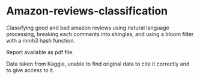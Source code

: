 # Amazon-reviews-classification
Classifying good and bad amazon reviews using natural language processing, breaking each comments into shingles, and using a bloom filter with a mmh3 hash function. 

Report available as pdf file.

Data taken from Kaggle, unable to find original data to cite it correctly and to give access to it. 
